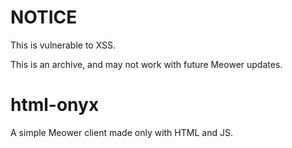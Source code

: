 # NOTICE
This is vulnerable to XSS.

This is an archive, and may not work with future Meower updates.

# html-onyx
A simple Meower client made only with HTML and JS.
